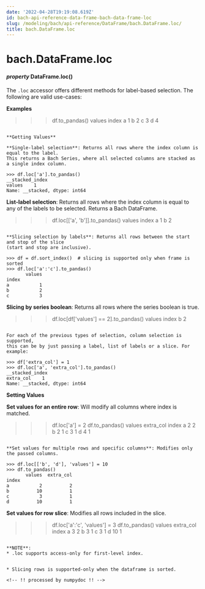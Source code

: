 ```yaml
---
date: '2022-04-28T19:19:08.619Z'
id: bach-api-reference-data-frame-bach-data-frame-loc
slug: /modeling/bach/api-reference/DataFrame/bach.DataFrame.loc/
title: bach.DataFrame.loc
---
```


# bach.DataFrame.loc


#### _property_ DataFrame.loc()
The `.loc` accessor offers different methods for label-based selection. The following are
valid use-cases:

**Examples**

<!-- import pandas
data = {'index': ['a', 'b', 'c', 'd'], 'values': [1, 2, 3, 4]}
pdf = pandas.DataFrame(data)

df = DataFrame.from_pandas(engine=engine, df=pdf, convert_objects=True)
df = df.set_index('index') -->
>>> df.to_pandas()
       values
index
a           1
b           2
c           3
d           4
```

**Getting Values**

**Single-label selection**: Returns all rows where the index column is equal to the label.
This returns a Bach Series, where all selected columns are stacked as a single index column.

>>> df.loc['a'].to_pandas()
__stacked_index
values    1
Name: __stacked, dtype: int64
```

**List-label selection**: Returns all rows where the index column is equal to any of
the labels to be selected. Returns a Bach DataFrame.

>>> df.loc[['a', 'b']].to_pandas()
       values
index
a           1
b           2
```

**Slicing selection by labels**: Returns all rows between the start and stop of the slice
(start and stop are inclusive).

>>> df = df.sort_index()  # slicing is supported only when frame is sorted
>>> df.loc['a':'c'].to_pandas()
       values
index
a           1
b           2
c           3
```

**Slicing by series boolean**: Returns all rows where the series boolean
is true.

>>> df.loc[df['values'] == 2].to_pandas()
       values
index
b           2
```

For each of the previous types of selection, column selection is supported,
this can be by just passing a label, list of labels or a slice. For example:

>>> df['extra_col'] = 1
>>> df.loc['a', 'extra_col'].to_pandas()
__stacked_index
extra_col    1
Name: __stacked, dtype: int64
```

**Setting Values**

**Set values for an entire row**: Will modify all columns where index is matched.

>>> df.loc['a'] = 2
>>> df.to_pandas()
       values  extra_col
index
a           2          2
b           2          1
c           3          1
d           4          1
```

**Set values for multiple rows and specific columns**: Modifies only the passed columns.

>>> df.loc[['b', 'd'], 'values'] = 10
>>> df.to_pandas()
       values  extra_col
index
a           2          2
b          10          1
c           3          1
d          10          1
```

**Set values for row slice**: Modifies all rows included in the slice.

>>> df.loc['a':'c', 'values'] = 3
>>> df.to_pandas()
        values   extra_col
index
a           3           2
b           3           1
c           3           1
d          10           1
```

**NOTE**: 
* .loc supports access-only for first-level index.


* Slicing rows is supported-only when the dataframe is sorted.

<!-- !! processed by numpydoc !! -->
